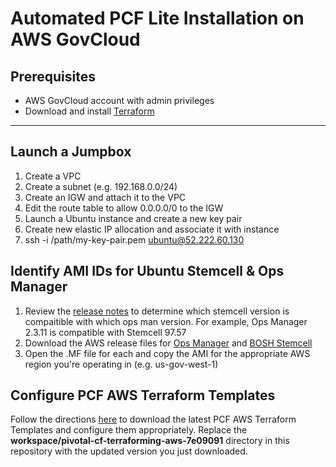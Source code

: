 # Automated PCF Lite Installation on AWS GovCloud

## Prerequisites
- AWS GovCloud account with admin privileges
- Download and install [Terraform](https://www.terraform.io/downloads.html)
---

## Launch a Jumpbox
1. Create a VPC
2. Create a subnet (e.g. 192.168.0.0/24)
3. Create an IGW and attach it to the VPC
4. Edit the route table to allow 0.0.0.0/0 to the IGW
5. Launch a Ubuntu instance and create a new key pair
6. Create new elastic IP allocation and associate it with instance
7. ssh -i /path/my-key-pair.pem ubuntu@52.222.60.130

## Identify AMI IDs for Ubuntu Stemcell & Ops Manager
1. Review the [release notes](https://docs.pivotal.io/pivotalcf/pcf-release-notes/) to determine which stemcell version is compaitible with which ops man version. For example, Ops Manager 2.3.11 is compatible with Stemcell 97.57
2. Download the AWS release files for [Ops Manager](https://network.pivotal.io/products/ops-manager/) and [BOSH Stemcell](https://network.pivotal.io/products/stemcells-ubuntu-xenial)
3. Open the .MF file for each and copy the AMI for the appropriate AWS region you're operating in (e.g. us-gov-west-1)

## Configure PCF AWS Terraform Templates
Follow the directions [here](https://docs.pivotal.io/pivotalcf/om/aws/prepare-env-terraform.html) to download the latest PCF AWS Terraform Templates and configure them appropriately. Replace the **workspace/pivotal-cf-terraforming-aws-7e09091** directory in this repository with the updated version you just downloaded.